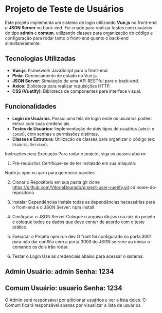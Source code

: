 # Projeto de Teste de Usuários

Este projeto implementa um sistema de login utilizando **Vue.js** no front-end e **JSON Server** no back-end. Foi criado para realizar testes com usuários do tipo **admin** e **comum**, utilizando classes para organização do código e configuração para rodar tanto o front-end quanto o back-end simultaneamente.

## Tecnologias Utilizadas

- **Vue.js**: Framework JavaScript para o front-end.
- **Pinia**: Gerenciamento de estado no Vue.js.
- **JSON Server**: Simulação de uma API RESTful para o back-end.
- **Axios**: Biblioteca para realizar requisições HTTP.
- **CSS (Vuetify)**: Biblioteca de componentes para interface visual.

## Funcionalidades

- **Login de Usuários**: Possui uma tela de login onde os usuários podem entrar com suas credenciais.
- **Testes de Usuários**: Implementação de dois tipos de usuários (`admin` e `comum`), com senhas e permissões distintas.
- **Classes e Estrutura**: Utilização de classes para organizar o código (ex: `Usuario`, `Service`).

Instruções para Execução
Para rodar o projeto, siga os passos abaixo:

1. Pré-requisitos
Certifique-se de ter instalado em sua máquina:

Node.js
npm ou yarn para gerenciar pacotes

2. Clonar o Repositório em sua pasta
   git clone https://github.com/VitoriaDourado/project-user-vuetify.git
    cd nome-do-repositorio

3. Instalar Dependências
  Instale todas as dependências necessárias para o front-end e o JSON Server:
    npm install
   
5. Configurar o JSON Server
   Coloque o arquivo db.json na raiz do projeto e coloque todos os dados que deve conter de acordo com o teste prático.

6. Executar o Projeto
   npm run dev
     O front foi configurado na porta 3001 para não dar conflito com a porta 3000 do JSON servere ao iniciar o comando os dois irão rodar.

7. Testar o Login
Use as credenciais abaixo para acessar o sistema:

Admin
Usuário: admin
Senha: 1234
----------------
Comum
Usuário: usuario
Senha: 1234
----------------
O Admin será responsável por adicionar usuários e ver a lista deles.
O Comum ficará responsável apenas por visualizar a lista de usuários.

